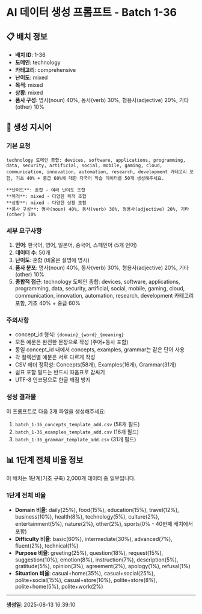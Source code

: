 # AI 데이터 생성 프롬프트 - Batch 1-36

## 📋 배치 정보

- **배치 ID**: 1-36
- **도메인**: technology
- **카테고리**: comprehensive
- **난이도**: mixed
- **목적**: mixed
- **상황**: mixed
- **품사 구성**: 명사(noun) 40%, 동사(verb) 30%, 형용사(adjective) 20%, 기타(other) 10%

## 🎯 생성 지시어

### 기본 요청
```
technology 도메인 종합: devices, software, applications, programming, data, security, artificial, social, mobile, gaming, cloud, communication, innovation, automation, research, development 카테고리 포함, 기초 40% + 중급 60%에 대한 다국어 학습 데이터를 50개 생성해주세요.

**난이도**: 혼합 - 여러 난이도 조합
**목적**: mixed - 다양한 목적 조합
**상황**: mixed - 다양한 상황 조합
**품사 구성**: 명사(noun) 40%, 동사(verb) 30%, 형용사(adjective) 20%, 기타(other) 10%
```

### 세부 요구사항

1. **언어**: 한국어, 영어, 일본어, 중국어, 스페인어 (5개 언어)
2. **데이터 수**: 50개
3. **난이도**: 혼합 (비율은 설명에 명시)
4. **품사 분포**: 명사(noun) 40%, 동사(verb) 30%, 형용사(adjective) 20%, 기타(other) 10%
5. **종합적 접근**: technology 도메인 종합: devices, software, applications, programming, data, security, artificial, social, mobile, gaming, cloud, communication, innovation, automation, research, development 카테고리 포함, 기초 40% + 중급 60%

### 주의사항

- concept_id 형식: `{domain}_{word}_{meaning}`
- 모든 예문은 완전한 문장으로 작성 (주어+동사 포함)
- 동일 concept_id 내에서 concepts, examples, grammar는 같은 단어 사용
- 각 컬렉션별 예문은 서로 다르게 작성
- CSV 헤더 정확성: Concepts(58개), Examples(16개), Grammar(31개)
- 쉼표 포함 필드는 반드시 따옴표로 감싸기
- UTF-8 인코딩으로 한글 깨짐 방지

### 생성 결과물

이 프롬프트로 다음 3개 파일을 생성해주세요:
1. `batch_1-36_concepts_template_add.csv` (58개 필드)
2. `batch_1-36_examples_template_add.csv` (16개 필드)  
3. `batch_1-36_grammar_template_add.csv` (31개 필드)


## 📊 1단계 전체 비율 정보

이 배치는 1단계(기초 구축) 2,000개 데이터 중 일부입니다.

### 1단계 전체 비율
- **Domain 비율**: daily(25%), food(15%), education(15%), travel(12%), business(10%), health(8%), technology(5%), culture(2%), entertainment(5%), nature(2%), other(2%), sports(0% - 40번째 배치에서 포함)
- **Difficulty 비율**: basic(60%), intermediate(30%), advanced(7%), fluent(2%), technical(1%)
- **Purpose 비율**: greeting(25%), question(18%), request(15%), suggestion(10%), emotion(8%), instruction(7%), description(5%), gratitude(5%), opinion(3%), agreement(2%), apology(1%), refusal(1%)
- **Situation 비율**: casual+home(35%), casual+social(25%), polite+social(15%), casual+store(10%), polite+store(8%), polite+home(5%), polite+work(2%)

---

**생성일**: 2025-08-13 16:39:10
